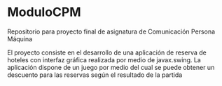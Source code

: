 # ModuloCPM
Repositorio para proyecto final de asignatura de Comunicación Persona Máquina

El proyecto consiste en el desarrollo de una aplicación de reserva de hoteles con interfaz gráfica realizada por medio de javax.swing.
La aplicación dispone de un juego por medio del cual se puede obtener un descuento para las reservas según el resultado de la partida
